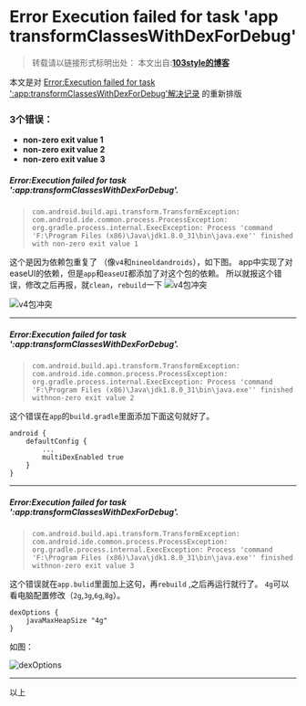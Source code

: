 # Error Execution failed for task 'app transformClassesWithDexForDebug' 

>转载请以链接形式标明出处： 
本文出自:[**103style的博客**](http://blog.csdn.net/lxk_1993) 

本文是对 [Error:Execution failed for task ':app:transformClassesWithDexForDebug'解决记录](https://blog.csdn.net/lxk_1993/article/details/50511172) 的重新排版


### 3个错误：
* **non-zero exit value 1**
* **non-zero exit value 2**
* **non-zero exit value 3**



##### Error:Execution failed for task ':app:transformClassesWithDexForDebug'.

> `com.android.build.api.transform.TransformException: com.android.ide.common.process.ProcessException: org.gradle.process.internal.ExecException: Process 'command 'F:\Program Files (x86)\Java\jdk1.8.0_31\bin\java.exe'' finished with non-zero exit value 1`

这个是因为依赖包重复了 （像`v4`和`nineoldandroids`），如下图。
app中实现了对easeUI的依赖，但是`app`和`easeUI`都添加了对这个包的依赖。
所以就报这个错误，修改之后再报，就`clean`，`rebuild`一下
![v4包冲突](https://upload-images.jianshu.io/upload_images/1709375-8ba23e83452689fc?imageMogr2/auto-orient/strip%7CimageView2/2/w/1240)

![v4包冲突](https://upload-images.jianshu.io/upload_images/1709375-5c210db43e96f40a?imageMogr2/auto-orient/strip%7CimageView2/2/w/1240)

---

##### Error:Execution failed for task ':app:transformClassesWithDexForDebug'.
> `com.android.build.api.transform.TransformException: com.android.ide.common.process.ProcessException: org.gradle.process.internal.ExecException: Process 'command 'F:\Program Files (x86)\Java\jdk1.8.0_31\bin\java.exe'' finished withnon-zero exit value 2`



这个错误在`app`的`build.gradle`里面添加下面这句就好了。


```
android { 
	defaultConfig { 
		... 
		multiDexEnabled true  
	} 
}
```

---

##### Error:Execution failed for task ':app:transformClassesWithDexForDebug'.
> `com.android.build.api.transform.TransformException: com.android.ide.common.process.ProcessException: org.gradle.process.internal.ExecException: Process 'command 'F:\Program Files (x86)\Java\jdk1.8.0_31\bin\java.exe'' finished withnon-zero exit value 3`



这个错误就在`app.bulid`里面加上这句，再`rebuild` ,之后再运行就行了。
`4g`可以看电脑配置修改（`2g`,`3g`,`6g`,`8g`）。

```
dexOptions {
    javaMaxHeapSize "4g"
}
```
如图：

![dexOptions ](https://upload-images.jianshu.io/upload_images/1709375-7e66d0cd2db71f75?imageMogr2/auto-orient/strip%7CimageView2/2/w/1240)

---

以上





